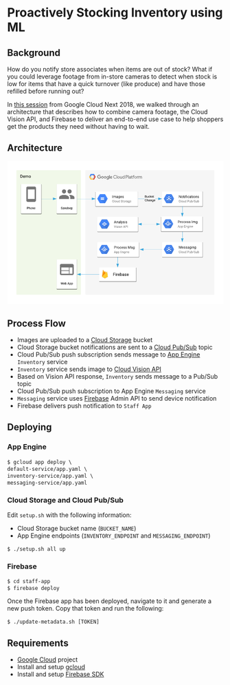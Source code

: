 # Proactively Stocking Inventory using ML

## Background

How do you notify store associates when items are out of stock? What if you could leverage footage from in-store cameras to detect when stock is low for items that have a quick turnover (like produce) and have those refilled before running out? 

In [this session](https://cloud.withgoogle.com/next18/sf/sessions/session/155904) from Google Cloud Next 2018, we walked through an architecture that describes how to combine camera footage, the Cloud Vision API, and Firebase to deliver an end-to-end use case to help shoppers get the products they need without having to wait.

## Architecture

![Demo Architecture](demo-architecture.png)

## Process Flow

- Images are uploaded to a [Cloud Storage](https://cloud.google.com/storage) bucket
- Cloud Storage bucket notifications are sent to a [Cloud Pub/Sub](https://cloud.google.com/pubsub) topic
- Cloud Pub/Sub push subscription sends message to [App Engine](https://cloud.google.com/appengine) `Inventory` service
- `Inventory` service sends image to [Cloud Vision API](https://cloud.google.com/vision)
- Based on Vision API response, `Inventory` sends message to a Pub/Sub topic
- Cloud Pub/Sub push subscription to App Engine `Messaging` service
- `Messaging` service uses [Firebase](https://firebase.google.com) Admin API to send device notification
- Firebase delivers push notification to `Staff App`

## Deploying

### App Engine

```
$ gcloud app deploy \
default-service/app.yaml \
inventory-service/app.yaml \
messaging-service/app.yaml
```

### Cloud Storage and Cloud Pub/Sub

Edit `setup.sh` with the following information:
* Cloud Storage bucket name (`BUCKET_NAME`)
* App Engine endpoints (`INVENTORY_ENDPOINT` and `MESSAGING_ENDPOINT`)

```
$ ./setup.sh all up
```

### Firebase
```
$ cd staff-app
$ firebase deploy
```

Once the Firebase app has been deployed, navigate to it and generate a new push token. Copy that token and run the following:

```
$ ./update-metadata.sh [TOKEN]
```

## Requirements
* [Google Cloud](https://cloud.google.com) project
* Install and setup [gcloud](https://cloud.google.com/sdk)
* Install and setup [Firebase SDK](https://firebase.google.com/docs/web/setup)
